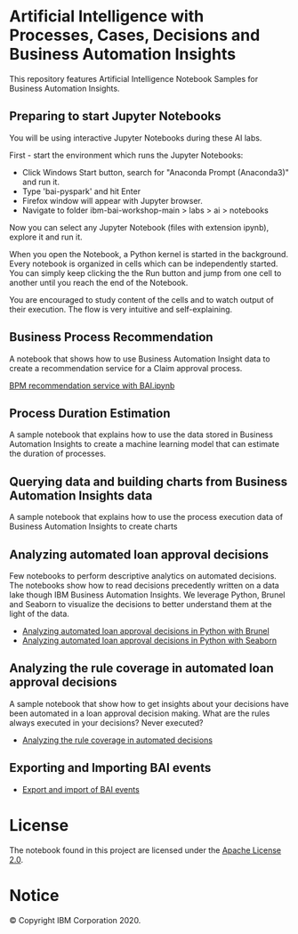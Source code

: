 # Artificial Intelligence with Processes, Cases, Decisions and Business Automation Insights
This repository features Artificial Intelligence Notebook Samples for Business Automation Insights.

## Preparing to start Jupyter Notebooks
You will be using interactive Jupyter Notebooks during these AI labs.

First - start the environment which runs the Jupyter Notebooks:
- Click Windows Start button, search for "Anaconda Prompt (Anaconda3)" and run it.
- Type 'bai-pyspark' and hit Enter
- Firefox window will appear with Jupyter browser.
- Navigate to folder ibm-bai-workshop-main > labs > ai > notebooks

Now you can select any Jupyter Notebook (files with extension ipynb), explore it and run it.

When you open the Notebook, a Python kernel is started in the background. Every notebook is organized in cells which can be independently started. You can simply keep clicking the the Run button and jump from one cell to another until you reach the end of the Notebook.

You are encouraged to study content of the cells and to watch output of their execution. The flow is very intuitive and self-explaining.

## Business Process Recommendation

A notebook that shows how to use Business Automation Insight data to create a recommendation service for a Claim approval process.

[BPM recommendation service with BAI.ipynb](notebooks/BPM%20recommendation%20service%20with%20BAI.ipynb)

## Process Duration Estimation

A sample notebook that explains how to use the data stored in Business Automation Insights to create a machine learning model that can estimate the duration of processes.

## Querying data and building charts from Business Automation Insights data

A sample notebook that explains how to use the process execution data of Business Automation Insights to create charts 

## Analyzing automated loan approval decisions

Few notebooks to perform descriptive analytics on automated decisions. The notebooks show how to read decisions precedently written on a data lake though IBM Business Automation Insights. We leverage Python, Brunel and Seaborn to visualize the decisions to better understand them at the light of the data.

   - [Analyzing automated loan approval decisions in Python with Brunel](./notebooks/Analyzing%20loan%20approval%20decisions%20in%20Python%20with%20Brunel.ipynb)
   - [Analyzing automated loan approval decisions in Python with Seaborn](./notebooks/Analyzing%20loan%20approval%20decisions%20in%20Python%20with%20Seaborn.ipynb)

## Analyzing the rule coverage in automated loan approval decisions

A sample notebook that show how to get insights about your decisions have been automated in a loan approval decision making.
What are the rules always executed in your decisions? Never executed?

   - [Analyzing the rule coverage in automated decisions](./notebooks/Analyzing%20the%20rule%20coverage%20in%20automated%20decisions.ipynb)
 
## Exporting and Importing BAI events
   - [Export and import of BAI events](./EVENT-EXPORT-IMPORT.md)

# License
The notebook found in this project are licensed under the [Apache License 2.0](LICENSE).

# Notice
© Copyright IBM Corporation 2020.
